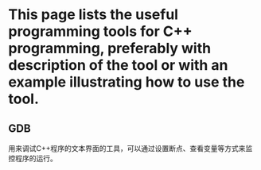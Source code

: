 # This page lists the useful programming tools for C++ programming, preferably with description of the tool or with an example illustrating how to use the tool. 

## GDB

用来调试C++程序的文本界面的工具，可以通过设置断点、查看变量等方式来监控程序的运行。


